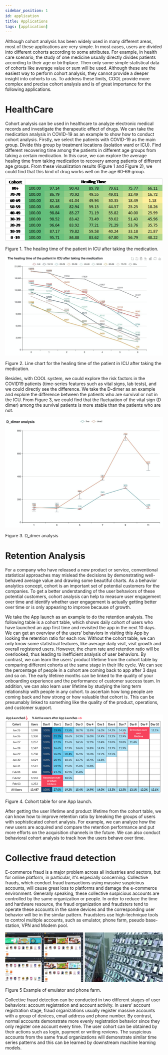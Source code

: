 ```yaml
---
sidebar_position: 1
id: application
title: Applications
tags: [application]
---
```


Although cohort analysis has been widely used in many different areas, most of these applications are very simple. In most cases, users are divided into different cohorts according to some attributes. For example, in health care scenario, the study of one medicine usually directly divides patients according to their age or birthplace. Then only some simple statistical data of cohorts like average value or sum will be used. Although these are the easiest way to perform cohort analysis, they cannot provide a deeper insight into cohorts to us. To address these limits, COOL provide more complex and precise cohort analysis and is of great importance for the following applications.

# HealthCare
Cohort analysis can be used in healthcare to analyze electronic medical records and investigate the therapeutic effect of drugs. We can take the medication analysis in COVID-19 as an example to show how to conduct cohort analysis. Firstly, we select the patients with COVID-19 as the main group. Divide this group by treatment locations (isolation ward or ICU). Find different recovering time among the patients in different age groups from taking a certain medication. In this case, we can explore the average healing time from taking medication to recovery among patients of different age groups. From these visualization results (Figure 1 and Figure 2), we could find that this kind of drug works well on the age 60-69 group.

![healing time](./img/healing_time.PNG)

Figure 1. The healing time of the patient in ICU after taking the medication.

![healing time line](./img/healing_time_line.PNG)

Figure 2. Line chart for the healing time of the patient in ICU after taking the medication​.

Besides, with COOL system, we could explore the risk factors in the COVID19 patients (time-series features such as vital signs, lab tests), and we could directly see the difference. We take the D-dimer as an example and explore the difference between the patients who are survival or not in the ICU. From Figure 3, we could find that the fluctuation of the vital sign (D dimer) among the survival patients is more stable than the patients who are not.

![dmer analysis](./img/dmer_analysis.PNG)

Figure 3. D_dmer analysis

# Retention Analysis

For a company who have released a new product or service, conventional statistical approaches may mislead the decisions by demonstrating well-behaved average value and drawing some beautiful charts. As a behavior analytics concept, cohort is an important set of potential customers for the companies. To get a better understanding of the user behaviors of these potential customers, cohort analysis can help to measure user engagement over time and identify whether user engagement is actually getting better over time or is only appearing to improve because of growth.

We take the App launch as an example to do the retention analysis. The following table is a cohort table, which shows daily cohort of users who have launched an app first time and revisited the app in the next 10 days. We can get an overview of the users’ behaviors in visiting this App by looking the retention ratio for each row. Without the cohort table, we can only know some statistical features, like average daily visit, visit growth and overall registered users. However, the churn rate and retention ratio will be overlooked, thus leading to inefficient analysis of user behaviors. By contrast, we can learn the users’ product lifetime from the cohort table by comparing different cohorts at the same stage in their life cycle. We can see the percentage of people in a cohort are coming back to app after 3 days and so on. The early lifetime months can be linked to the quality of your onboarding experience and the performance of customer success team. In addition, we can also learn user lifetime by studying the long term relationship with people in any cohort. to ascertain how long people are coming back and how strong or how valuable that cohort is. This can be presumably linked to something like the quality of the product, operations, and customer support.

![cohort table](./img/cohort_table.PNG)

Figure 4. Cohort table for one App launch.

After getting the user lifetime and product lifetime from the cohort table, we can know how to improve retention ratio by breaking the groups of users with sophisticated cohort analysis. For example, we can analyze how the new users are acquired and compare the retention performance and put more efforts on the acquisition channels in the future. We can also conduct behavioral cohort analysis to track how the users behave over time. 

# Collective fraud detection
E-commerce fraud is a major problem across all industries and sectors, but for online platform, in particular, it's especially concerning. Collective frauds, which conduct fraud transactions using massive suspicious accounts, will cause great loss to platforms and damage the e-commerce environment. Generally speaking, these collective suspicious accounts are controlled by the same organization or people. In order to reduce the time and hardware resource, the fraud organization and fraudsters tend to operate these accounts in the same devices and the corresponding user behavior will be in the similar pattern. Fraudsters use high-technique tools to control multiple accounts, such as emulator, phone farm, pseudo base-station, VPN and Modem pool. 

![fraud case](./img/phone_farm.PNG)

Figure 5 Example of emulator and phone farm.

Collective fraud detection can be conducted in two different stages of user behaviors: account registration and account activity. In users’ account registration stage, fraud organizations usually register massive accounts with a group of devices, email address and phone number. By contrast, normal accounts demonstrate more evenly registration behavior since they only register one account every time. The user cohort can be obtained by their actions such as login, payment or writing reviews. The suspicious accounts from the same fraud organizations will demonstrate similar time series patterns and this can be learned by downstream machine learning models. 
